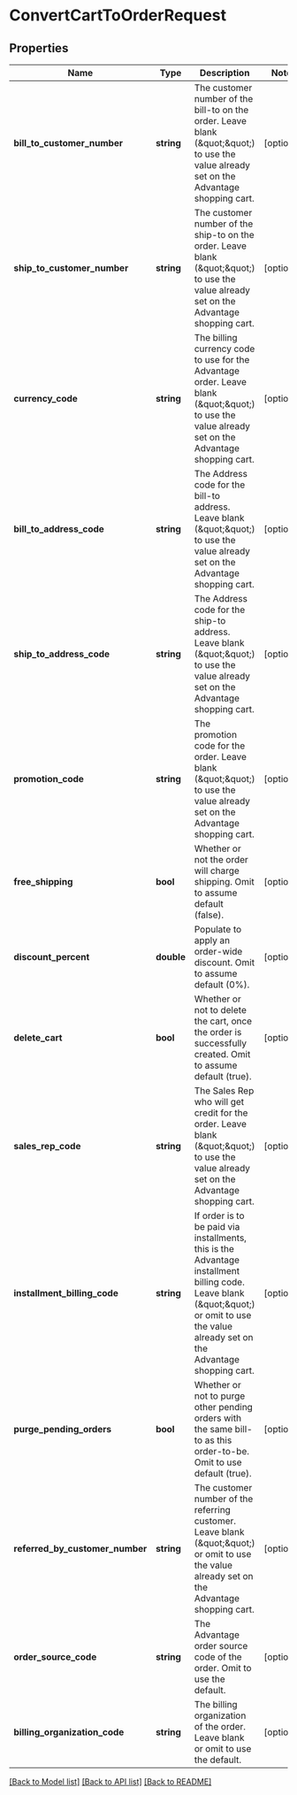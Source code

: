 # ConvertCartToOrderRequest

## Properties
Name | Type | Description | Notes
------------ | ------------- | ------------- | -------------
**bill_to_customer_number** | **string** | The customer number of the bill-to on the order. Leave blank (\&quot;\&quot;) to use the value already set   on the Advantage shopping cart. | [optional] 
**ship_to_customer_number** | **string** | The customer number of the ship-to on the order. Leave blank (\&quot;\&quot;) to use the value already set     on the Advantage shopping cart. | [optional] 
**currency_code** | **string** | The billing currency code to use for the Advantage order. Leave blank (\&quot;\&quot;) to use the value already  set on the Advantage shopping cart. | [optional] 
**bill_to_address_code** | **string** | The Address code for the bill-to address. Leave blank (\&quot;\&quot;) to use the value already set on the Advantage   shopping cart. | [optional] 
**ship_to_address_code** | **string** | The Address code for the ship-to address. Leave blank (\&quot;\&quot;) to use the value already set on the Advantage   shopping cart. | [optional] 
**promotion_code** | **string** | The promotion code for the order. Leave blank (\&quot;\&quot;) to use the value already set on the Advantage shopping   cart. | [optional] 
**free_shipping** | **bool** | Whether or not the order will charge shipping. Omit to assume default (false). | [optional] 
**discount_percent** | **double** | Populate to apply an order-wide discount. Omit to assume default (0%). | [optional] 
**delete_cart** | **bool** | Whether or not to delete the cart, once the order is successfully created. Omit to assume default (true). | [optional] 
**sales_rep_code** | **string** | The Sales Rep who will get credit for the order. Leave blank (\&quot;\&quot;) to use the value already set on the   Advantage shopping cart. | [optional] 
**installment_billing_code** | **string** | If order is to be paid via installments, this is the Advantage installment billing code. Leave blank (\&quot;\&quot;)   or omit to use the value already set on the Advantage shopping cart. | [optional] 
**purge_pending_orders** | **bool** | Whether or not to purge other pending orders with the same bill-to as this order-to-be. Omit to use   default (true). | [optional] 
**referred_by_customer_number** | **string** | The customer number of the referring customer. Leave blank (\&quot;\&quot;) or omit to use the value already set on   the Advantage shopping cart. | [optional] 
**order_source_code** | **string** | The Advantage order source code of the order.  Omit to use the default. | [optional] 
**billing_organization_code** | **string** | The billing organization of the order.  Leave blank or omit to use the default. | [optional] 

[[Back to Model list]](../README.md#documentation-for-models) [[Back to API list]](../README.md#documentation-for-api-endpoints) [[Back to README]](../README.md)


